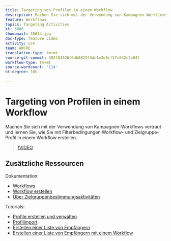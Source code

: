 ```yaml
---
title: Targeting von Profilen in einem Workflow
description: Machen Sie sich mit der Verwendung von Kampagnen-Workflows vertraut und lernen Sie, wie Sie mit Filterbedingungen Workflow- und Zielgruppe-Profil in einem Workflow erstellen.
feature: Workflows
topics: Targeting Activities
kt: 5080
thumbnail: 35614.jpg
doc-type: feature video
activity: use
team: WWFRE
translation-type: tm+mt
source-git-commit: 582f04026f6db0823f3de1e3e0cf57c642c2e84f
workflow-type: tm+mt
source-wordcount: '114'
ht-degree: 10%

---
```



# Targeting von Profilen in einem Workflow

Machen Sie sich mit der Verwendung von Kampagnen-Workflows vertraut und lernen Sie, wie Sie mit Filterbedingungen Workflow- und Zielgruppe-Profil in einem Workflow erstellen.

>[!VIDEO](https://video.tv.adobe.com/v/35614?quality=12)

## Zusätzliche Ressourcen

Dokumentation:

* [Workflows](https://docs.adobe.com/content/help/en/campaign-classic/using/automating-with-workflows/introduction/about-workflows.html)
* [Workflow erstellen   ](https://docs.adobe.com/content/help/en/campaign-classic-learn/tutorials/getting-started/creating-a-workflow.html)
* [Über Zielgruppenbestimmungsaktivitäten](https://docs.adobe.com/content/help/en/campaign-classic/using/automating-with-workflows/targeting-activities/about-targeting-activities.html)

Tutorials:

* [Profile erstellen und verwalten](/help/acc/profile-management/create-and-manage-profiles.md)
* [Profilimport](/help/acc/data-management/importing-profiles.md)  
* [Erstellen einer Liste von Empfängern](/help/acc/profile-management/creating-a-list-of-recipients.md)
* [Erstellen einer Liste von Empfängern mit einem Workflow](/help/acc/profile-management/creating-a-list-of-recipients-with-a-workflow.md)

